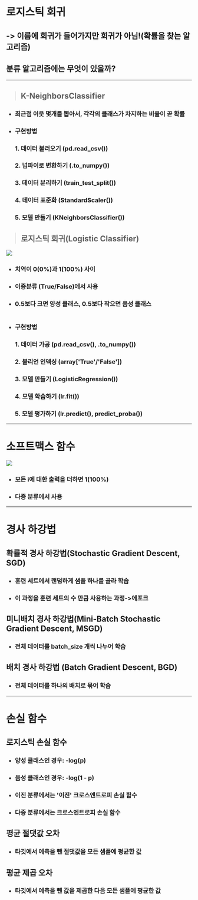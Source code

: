 # 로지스틱 회귀
## -> 이름에 회귀가 들어가지만 회귀가 아님!(확률을 찾는 알고리즘)

## 분류 알고리즘에는 무엇이 있을까?
---
> ## K-NeighborsClassifier
* ### 최근접 이웃 몇개를 뽑아서, 각각의 클래스가 차지하는 비율이 곧 확률
* ### 구현방법
  ### 1. 데이터 불러오기 (pd.read_csv())
  ### 2. 넘파이로 변환하기 (.to_numpy())
  ### 3. 데이터 분리하기 (train_test_split())
  ### 4. 데이터 표준화 (StandardScaler())
  ### 5. 모델 만들기 (KNeighborsClassifier())

> ## 로지스틱 회귀(Logistic Classifier)
![](https://mblogthumb-phinf.pstatic.net/MjAyMDA3MDdfMTgx/MDAxNTk0MTMwODg2NzAw.Bgt42rm3pV0xTPfuVjN1UbXw9HchDcAdLdvnsrAQvJ0g.ILAv2yJkoMXNiWHKAUe0QswJWyr84GwwlRbXwxCogKUg.PNG.zzoyou_/sigmoid.png?type=w800)
* ### 치역이 0(0%)과 1(100%) 사이
* ### 이중분류 (True/False)에서 사용
* ### 0.5보다 크면 양성 클래스, 0.5보다 작으면 음성 클래스  
# 
* ### 구현방법
    ### 1. 데이터 가공 (pd.read_csv(), .to_numpy())
    ### 2. 불리언 인덱싱 (array['True'/'False'])
    ### 3. 모델 만들기 (LogisticRegression())
    ### 4. 모델 학습하기 (lr.fit())
    ### 5. 모델 평가하기 (lr.predict(), predict_proba())

---
# 소프트맥스 함수
![](https://lh6.googleusercontent.com/3vcfJ5hJhsMZAMFIbQOEycfVW1t6rh1CXt62DeMk8RPPXVzV4vCcURNm_z_F7618uAeSHT7qT7wE_UiK5Ic0b-Eeuunn6iTGeHWbpAaUAP6-G2ePubeGWCb4_TmSapeaimZqvuUs)
* ### 모든 i에 대한 출력을 더하면 1(100%)
* ### 다중 분류에서 사용

---
# 경사 하강법
## 확률적 경사 하강법(Stochastic Gradient Descent, SGD)
  * ### 훈련 세트에서 랜덤하게 샘플 하나를 골라 학습
  * ### 이 과정을 훈련 세트의 수 만큼 사용하는 과정->에포크
## 미니배치 경사 하강법(Mini-Batch Stochastic Gradient Descent, MSGD)
  * ### 전체 데이터를 batch_size 개씩 나누어 학습
## 배치 경사 하강법 (Batch Gradient Descent, BGD)
  * ### 전체 데이터를 하나의 배치로 묶어 학습

---
# 손실 함수
## 로지스틱 손실 함수
  * ### 양성 클래스인 경우: -log(p)
  * ### 음성 클래스인 경우: -log(1 - p)
  * ### 이진 분류에서는 '이진' 크로스엔트로피 손실 함수
  * ### 다중 분류에서는 크로스엔트로피 손실 함수
## 평균 절댓값 오차
  * ### 타깃에서 예측을 뺀 절댓값을 모든 샘플에 평균한 값
## 평균 제곱 오차
  * ### 타깃에서 예측을 뺸 값을 제곱한 다음 모든 샘플에 평균한 값